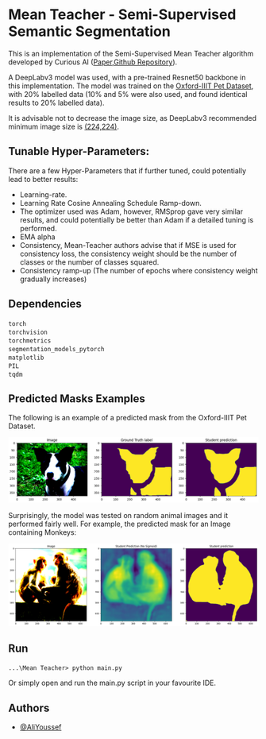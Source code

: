 
# Mean Teacher - Semi-Supervised Semantic Segmentation

This is an implementation of the Semi-Supervised Mean Teacher algorithm developed by Curious AI ([Paper](https://arxiv.org/abs/1703.01780),[Github Repository](https://github.com/CuriousAI/mean-teacher)).

A DeepLabv3 model was used, with a pre-trained Resnet50 backbone in this implementation. The model was trained on the [Oxford-IIIT Pet Dataset](https://www.robots.ox.ac.uk/~vgg/data/pets/), with 20% labelled data (10% and 5% were also used, and found identical results to 20% labelled data).

It is advisable not to decrease the image size, as DeepLabv3 recommended minimum image size is [(224,224)](https://pytorch.org/hub/pytorch_vision_deeplabv3_resnet101/).
## Tunable Hyper-Parameters:

There are a few Hyper-Parameters that if further tuned, could potentially lead to better results:

- Learning-rate.
- Learning Rate Cosine Annealing Schedule Ramp-down.
- The optimizer used was Adam, however, RMSprop gave 
  very similar results, and could potentially be better than Adam if a detailed tuning is performed.
- EMA alpha
- Consistency, Mean-Teacher authors advise that if MSE is used for consistency loss, the consistency weight should be the number of classes or the number of classes squared.
- Consistency ramp-up (The number of epochs where consistency weight gradually increases)




## Dependencies

`torch`\
`torchvision`\
`torchmetrics`\
`segmentation_models_pytorch`\
`matplotlib`\
`PIL`\
`tqdm`

    
## Predicted Masks Examples


The following is an example of a predicted mask from the Oxford-IIIT Pet Dataset.

![alt text](https://github.com/AliYoussef97/Mean-Teacher-Semi-Supervised-Semantic-Segmentation/blob/main/Figures/Figure_2.png)


Surprisingly, the model was tested on random animal images and it performed fairly well. For example, the predicted mask for an Image containing Monkeys:

![alt text](https://github.com/AliYoussef97/Mean-Teacher-Semi-Supervised-Semantic-Segmentation/blob/main/Figures/Figure_3.png)

## Run

`...\Mean Teacher> python main.py`

Or simply open and run the main.py script in your favourite IDE.
## Authors

- [@AliYoussef](https://github.com/AliYoussef97)


